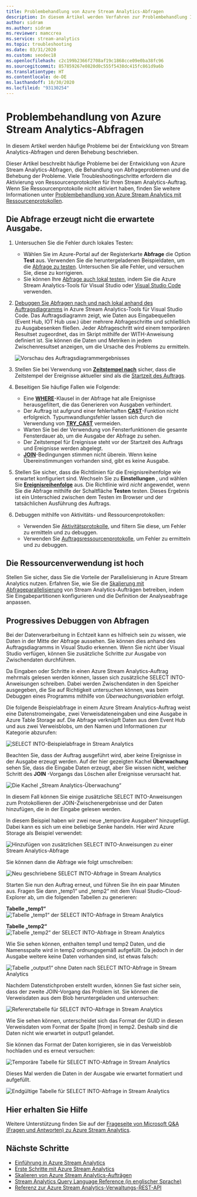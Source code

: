 ```yaml
---
title: Problembehandlung von Azure Stream Analytics-Abfragen
description: In diesem Artikel werden Verfahren zur Problembehandlung Ihrer Abfragen in Azure Stream Analytics-Aufträgen beschrieben.
author: sidram
ms.author: sidram
ms.reviewer: mamccrea
ms.service: stream-analytics
ms.topic: troubleshooting
ms.date: 03/31/2020
ms.custom: seodec18
ms.openlocfilehash: c2c199b2366f2708af19c1868cce09e0ba38fc96
ms.sourcegitcommit: 857859267e0820d0c555f5438dc415fc861d9a6b
ms.translationtype: HT
ms.contentlocale: de-DE
ms.lasthandoff: 10/30/2020
ms.locfileid: "93130254"
---
```

# <a name="troubleshoot-azure-stream-analytics-queries"></a>Problembehandlung von Azure Stream Analytics-Abfragen

In diesem Artikel werden häufige Probleme bei der Entwicklung von Stream Analytics-Abfragen und deren Behebung beschrieben.

Dieser Artikel beschreibt häufige Probleme bei der Entwicklung von Azure Stream Analytics-Abfragen, die Behandlung von Abfrageproblemen und die Behebung der Probleme. Viele Troubleshootingschritte erfordern die Aktivierung von Ressourcenprotokollen für Ihren Stream Analytics-Auftrag. Wenn Sie Ressourcenprotokolle nicht aktiviert haben, finden Sie weitere Informationen unter [Problembehandlung von Azure Stream Analytics mit Ressourcenprotokollen](stream-analytics-job-diagnostic-logs.md).

## <a name="query-is-not-producing-expected-output"></a>Die Abfrage erzeugt nicht die erwartete Ausgabe.

1.  Untersuchen Sie die Fehler durch lokales Testen:

    - Wählen Sie im Azure-Portal auf der Registerkarte **Abfrage** die Option **Test** aus. Verwenden Sie die heruntergeladenen Beispieldaten, um die [Abfrage zu testen](stream-analytics-test-query.md). Untersuchen Sie alle Fehler, und versuchen Sie, diese zu korrigieren.   
    - Sie können Ihre [Abfrage auch lokal testen](stream-analytics-live-data-local-testing.md), indem Sie die Azure Stream Analytics-Tools für Visual Studio oder [Visual Studio Code](visual-studio-code-local-run-live-input.md) verwenden. 

2.  [Debuggen Sie Abfragen nach und nach lokal anhand des Auftragsdiagramms](debug-locally-using-job-diagram-vs-code.md) in Azure Stream Analytics-Tools für Visual Studio Code. Das Auftragsdiagramm zeigt, wie Daten aus Eingabequellen (Event Hub, IOT Hub usw.) über mehrere Abfrageschritte und schließlich zu Ausgabesenken fließen. Jeder Abfrageschritt wird einem temporären Resultset zugeordnet, das im Skript mithilfe der WITH-Anweisung definiert ist. Sie können die Daten und Metriken in jedem Zwischenresultset anzeigen, um die Ursache des Problems zu ermitteln.

    ![Vorschau des Auftragsdiagrammergebnisses](./media/debug-locally-using-job-diagram-vs-code/preview-result.png)

3.  Stellen Sie bei Verwendung von [**Zeitstempel nach**](/stream-analytics-query/timestamp-by-azure-stream-analytics) sicher, dass die Zeitstempel der Ereignisse aktueller sind als die [Startzeit des Auftrags](./stream-analytics-time-handling.md).

4.  Beseitigen Sie häufige Fallen wie Folgende:
    - Eine [**WHERE**](/stream-analytics-query/where-azure-stream-analytics)-Klausel in der Abfrage hat alle Ereignisse herausgefiltert, die das Generieren von Ausgaben verhindert.
    - Der Auftrag ist aufgrund einer fehlerhaften [**CAST**](/stream-analytics-query/cast-azure-stream-analytics)-Funktion nicht erfolgreich. Typumwandlungsfehler lassen sich durch die Verwendung von [**TRY_CAST**](/stream-analytics-query/try-cast-azure-stream-analytics) vermeiden.
    - Warten Sie bei der Verwendung von Fensterfunktionen die gesamte Fensterdauer ab, um die Ausgabe der Abfrage zu sehen.
    - Der Zeitstempel für Ereignisse steht vor der Startzeit des Auftrags und Ereignisse werden abgelegt.
    - [**JOIN**](/stream-analytics-query/join-azure-stream-analytics)-Bedingungen stimmen nicht überein. Wenn keine Übereinstimmungen vorhanden sind, gibt es keine Ausgabe.

5.  Stellen Sie sicher, dass die Richtlinien für die Ereignisreihenfolge wie erwartet konfiguriert sind. Wechseln Sie zu **Einstellungen** , und wählen Sie [**Ereignisreihenfolge**](./stream-analytics-time-handling.md) aus. Die Richtlinie wird *nicht* angewendet, wenn Sie die Abfrage mithilfe der Schaltfläche **Testen** testen. Dieses Ergebnis ist ein Unterschied zwischen dem Testen im Browser und der tatsächlichen Ausführung des Auftrags. 

6. Debuggen mithilfe von Aktivitäts- und Ressourcenprotokollen:
    - Verwenden Sie [Aktivitätsprotokolle](../azure-resource-manager/management/view-activity-logs.md), und filtern Sie diese, um Fehler zu ermitteln und zu debuggen.
    - Verwenden Sie [Auftragsressourcenprotokolle](stream-analytics-job-diagnostic-logs.md), um Fehler zu ermitteln und zu debuggen.

## <a name="resource-utilization-is-high"></a>Die Ressourcenverwendung ist hoch

Stellen Sie sicher, dass Sie die Vorteile der Parallelisierung in Azure Stream Analytics nutzen. Erfahren Sie, wie Sie die [Skalierung mit Abfrageparallelisierung](stream-analytics-parallelization.md) von Stream Analytics-Aufträgen betreiben, indem Sie Eingabepartitionen konfigurieren und die Definition der Analyseabfrage anpassen.

## <a name="debug-queries-progressively"></a>Progressives Debuggen von Abfragen

Bei der Datenverarbeitung in Echtzeit kann es hilfreich sein zu wissen, wie Daten in der Mitte der Abfrage aussehen. Sie können dies anhand des Auftragsdiagramms in Visual Studio erkennen. Wenn Sie nicht über Visual Studio verfügen, können Sie zusätzliche Schritte zur Ausgabe von Zwischendaten durchführen.

Da Eingaben oder Schritte in einen Azure Stream Analytics-Auftrag mehrmals gelesen werden können, lassen sich zusätzliche SELECT INTO-Anweisungen schreiben. Dabei werden Zwischendaten in den Speicher ausgegeben, die Sie auf Richtigkeit untersuchen können, was beim Debuggen eines Programms mithilfe von *Überwachungsvariablen* erfolgt.

Die folgende Beispielabfrage in einem Azure Stream Analytics-Auftrag weist eine Datenstromeingabe, zwei Verweisdateneingaben und eine Ausgabe in Azure Table Storage auf. Die Abfrage verknüpft Daten aus dem Event Hub und aus zwei Verweisblobs, um den Namen und Informationen zur Kategorie abzurufen:

![SELECT INTO-Beispielabfrage in Stream Analytics](./media/stream-analytics-select-into/stream-analytics-select-into-query1.png)

Beachten Sie, dass der Auftrag ausgeführt wird, aber keine Ereignisse in der Ausgabe erzeugt werden. Auf der hier gezeigten Kachel **Überwachung** sehen Sie, dass die Eingabe Daten erzeugt, aber Sie wissen nicht, welcher Schritt des **JOIN** -Vorgangs das Löschen aller Ereignisse verursacht hat.

![Die Kachel „Stream Analytics-Überwachung“](./media/stream-analytics-select-into/stream-analytics-select-into-monitor.png)

In diesem Fall können Sie einige zusätzliche SELECT INTO-Anweisungen zum Protokollieren der JOIN-Zwischenergebnisse und der Daten hinzufügen, die in der Eingabe gelesen werden.

In diesem Beispiel haben wir zwei neue „temporäre Ausgaben“ hinzugefügt. Dabei kann es sich um eine beliebige Senke handeln. Hier wird Azure Storage als Beispiel verwendet:

![Hinzufügen von zusätzlichen SELECT INTO-Anweisungen zu einer Stream Analytics-Abfrage](./media/stream-analytics-select-into/stream-analytics-select-into-outputs.png)

Sie können dann die Abfrage wie folgt umschreiben:

![Neu geschriebene SELECT INTO-Abfrage in Stream Analytics](./media/stream-analytics-select-into/stream-analytics-select-into-query2.png)

Starten Sie nun den Auftrag erneut, und führen Sie ihn ein paar Minuten aus. Fragen Sie dann „temp1“ und „temp2“ mit dem Visual Studio-Cloud-Explorer ab, um die folgenden Tabellen zu generieren:

**Tabelle „temp1“** 
![Tabelle „temp1“ der SELECT INTO-Abfrage in Stream Analytics](./media/stream-analytics-select-into/stream-analytics-select-into-temp-table-1.png)

**Tabelle „temp2“** 
![Tabelle „temp2“ der SELECT INTO-Abfrage in Stream Analytics](./media/stream-analytics-select-into/stream-analytics-select-into-temp-table-2.png)

Wie Sie sehen können, enthalten temp1 und temp2 Daten, und die Namensspalte wird in temp2 ordnungsgemäß aufgefüllt. Da jedoch in der Ausgabe weitere keine Daten vorhanden sind, ist etwas falsch:

![Tabelle „output1“ ohne Daten nach SELECT INTO-Abfrage in Stream Analytics](./media/stream-analytics-select-into/stream-analytics-select-into-out-table-1.png)

Nachdem Datenstichproben erstellt wurden, können Sie fast sicher sein, dass der zweite JOIN-Vorgang das Problem ist. Sie können die Verweisdaten aus dem Blob heruntergeladen und untersuchen:

![Referenztabelle für SELECT INTO-Abfrage in Stream Analytics](./media/stream-analytics-select-into/stream-analytics-select-into-ref-table-1.png)

Wie Sie sehen können, unterscheidet sich das Format der GUID in diesen Verweisdaten vom Format der Spalte [from] in temp2. Deshalb sind die Daten nicht wie erwartet in output1 gelandet.

Sie können das Format der Daten korrigieren, sie in das Verweisblob hochladen und es erneut versuchen:

![Temporäre Tabelle für SELECT INTO-Abfrage in Stream Analytics](./media/stream-analytics-select-into/stream-analytics-select-into-ref-table-2.png)

Dieses Mal werden die Daten in der Ausgabe wie erwartet formatiert und aufgefüllt.

![Endgültige Tabelle für SELECT INTO-Abfrage in Stream Analytics](./media/stream-analytics-select-into/stream-analytics-select-into-final-table.png)

## <a name="get-help"></a>Hier erhalten Sie Hilfe

Weitere Unterstützung finden Sie auf der [Frageseite von Microsoft Q&A (Fragen und Antworten) zu Azure Stream Analytics](/answers/topics/azure-stream-analytics.html).

## <a name="next-steps"></a>Nächste Schritte

* [Einführung in Azure Stream Analytics](stream-analytics-introduction.md)
* [Erste Schritte mit Azure Stream Analytics](stream-analytics-real-time-fraud-detection.md)
* [Skalieren von Azure Stream Analytics-Aufträgen](stream-analytics-scale-jobs.md)
* [Stream Analytics Query Language Reference (in englischer Sprache)](/stream-analytics-query/stream-analytics-query-language-reference)
* [Referenz zur Azure Stream Analytics-Verwaltungs-REST-API](/rest/api/streamanalytics/)